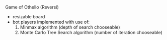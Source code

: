 Game of Othello (Reversi)

- resizable board
- bot players implemented with use of:
  1. Minmax algorithm  (depth of search chooseable) 
  2. Monte Carlo Tree Search algorithm (number of iteration chooseable) 

